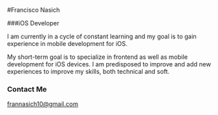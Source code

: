 #Francisco Nasich
</br>

###iOS Developer

I am currently in a cycle of constant learning and my goal is to gain experience in mobile development for iOS.

My short-term goal is to specialize in frontend as well as mobile development for iOS devices. I am predisposed to improve and add new experiences to improve my skills, both technical and soft.

### Contact Me

frannasich10@gmail.com
